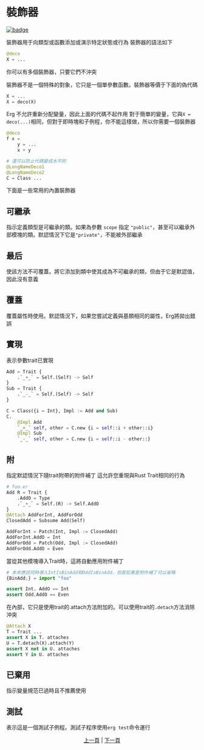 # 裝飾器

[![badge](https://img.shields.io/endpoint.svg?url=https%3A%2F%2Fgezf7g7pd5.execute-api.ap-northeast-1.amazonaws.com%2Fdefault%2Fsource_up_to_date%3Fowner%3Derg-lang%26repos%3Derg%26ref%3Dmain%26path%3Ddoc/EN/syntax/30_decorator.md%26commit_hash%3Dc8932f8fd75cc86f67421bb6b160fffaf7acdd94)](https://gezf7g7pd5.execute-api.ap-northeast-1.amazonaws.com/default/source_up_to_date?owner=erg-lang&repos=erg&ref=main&path=doc/EN/syntax/30_decorator.md&commit_hash=c8932f8fd75cc86f67421bb6b160fffaf7acdd94)

裝飾器用于向類型或函數添加或演示特定狀態或行為
裝飾器的語法如下

```python
@deco
X = ...
```

你可以有多個裝飾器，只要它們不沖突

裝飾器不是一個特殊的對象，它只是一個單參數函數。裝飾器等價于下面的偽代碼

```python
X = ...
X = deco(X)
```

Erg 不允許重新分配變量，因此上面的代碼不起作用
對于簡單的變量，它與`X = deco(...)`相同，但對于即時塊和子例程，你不能這樣做，所以你需要一個裝飾器

```python
@deco
f x =
    y = ...
    x + y

# 還可以防止代碼變成水平的
@LongNameDeco1
@LongNameDeco2
C = Class ...
```

下面是一些常用的內置裝飾器

## 可繼承

指示定義類型是可繼承的類。如果為參數 `scope` 指定 `"public"`，甚至可以繼承外部模塊的類。默認情況下它是`"private"`，不能被外部繼承

## 最后

使該方法不可覆蓋。將它添加到類中使其成為不可繼承的類，但由于它是默認值，因此沒有意義

## 覆蓋

覆蓋屬性時使用。默認情況下，如果您嘗試定義與基類相同的屬性，Erg將拋出錯誤

## 實現

表示參數trait已實現

```python
Add = Trait {
    .`_+_` = Self.(Self) -> Self
}
Sub = Trait {
    .`_-_` = Self.(Self) -> Self
}

C = Class({i = Int}, Impl := Add and Sub)
C.
    @Impl Add
    `_+_` self, other = C.new {i = self::i + other::i}
    @Impl Sub
    `_-_` self, other = C.new {i = self::i - other::}
```

## 附

指定默認情況下隨trait附帶的附件補丁
這允許您重現與Rust Trait相同的行為

```python
# foo.er
Add R = Trait {
    .AddO = Type
    .`_+_` = Self.(R) -> Self.AddO
}
@Attach AddForInt, AddForOdd
ClosedAdd = Subsume Add(Self)

AddForInt = Patch(Int, Impl := ClosedAdd)
AddForInt.AddO = Int
AddForOdd = Patch(Odd, Impl := ClosedAdd)
AddForOdd.AddO = Even
```

當從其他模塊導入Trait時，這將自動應用附件補丁

```Python
# 本來應該同時導入IntIsBinAdd和OddIsBinAdd，但是如果是附件補丁可以省略
{BinAdd;} = import "foo"

assert Int. AddO == Int
assert Odd.AddO == Even
```

在內部，它只是使用trait的.attach方法附加的。可以使用trait的`.detach`方法消除沖突

```python
@Attach X
T = Trait ...
assert X in T. attaches
U = T.detach(X).attach(Y)
assert X not in U. attaches
assert Y in U. attaches
```

## 已棄用

指示變量規范已過時且不推薦使用

## 測試

表示這是一個測試子例程。測試子程序使用`erg test`命令運行

<p align='center'>
    <a href='./29_spread_syntax.md'>上一頁</a> | <a href='./32_error_handling.md'>下一頁</a>
</p>
